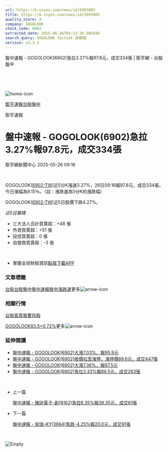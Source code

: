 ```yaml
---
url: https://m.cnyes.com/news/id/5993085
title: https://m.cnyes.com/news/id/5993085
quality_score: 4
company: GOGOLOOK
stock_code: 6902
extracted_date: 2025-06-26T03:13:36.905840
search_query: GOGOLOOK factset 目標價
version: v3.3.3
---
```


盤中速報 - GOGOLOOK(6902)急拉3.27%報97.8元，成交334張 | 鉅亨網 - 台股盤中

‌

‌

![home-icon](/assets/icons/breadCrumb/symbol-icon-home.svg)

[鉅亨速報](/news/cat/anue_live)[台股盤中](/news/cat/tw_live)

鉅亨速報

# 盤中速報 - GOGOLOOK(6902)急拉3.27%報97.8元，成交334張

鉅亨網新聞中心 2025-05-26 09:16

‌

GOGOLOOK([6902-TW](https://www.cnyes.com/twstock/6902))近5分K漲速3.27%，26日09:16報97.8元，成交334張，今日漲幅為9.15％。（註：漲跌速為5分K的漲跌幅）

GOGOLOOK([6902-TW](https://www.cnyes.com/twstock/6902))近5日股價下跌4.27%。

*近5日籌碼*

* 三大法人合計買賣超：+48 張
* 外資買賣超：+51 張
* 投信買賣超：0 張
* 自營商買賣超：-3 張

‌

* 掌握全球財經資訊[點我下載APP](http://www.cnyes.com/app/?utm_source=mweb&utm_medium=HamMenuBanner&utm_campaign=fixed&utm_content=entr)

### 文章標籤

[台股](https://news.cnyes.com/tag/台股 "台股")[台股盤中](https://news.cnyes.com/tag/台股盤中 "台股盤中")[盤中速報](https://news.cnyes.com/tag/盤中速報 "盤中速報")[盤中漲跌速](https://news.cnyes.com/tag/盤中漲跌速 "盤中漲跌速")更多![arrow-icon](/assets/icons/arrows/arrow-down.svg)

### 相關行情

[台股首頁](https://www.cnyes.com/twstock)[我要存股](https://supr.link/8OHaU)

[GOGOLOOK83.5+0.72%](https://www.cnyes.com/twstock/6902)更多![arrow-icon](/assets/icons/arrows/arrow-down.svg)

### 延伸閱讀

* [盤中速報 - GOGOLOOK(6902)大漲7.03%，報95.9元](/news/id/5993074)
* [盤中速報 - GOGOLOOK(6902)股價拉至漲停，漲停價89.6元，成交447張](/news/id/5991014)
* [盤中速報 - GOGOLOOK(6902)大漲7.36%，報87.5元](/news/id/5990971)
* [盤中速報 - GOGOLOOK(6902)急拉3.33%報86.5元，成交283張](/news/id/5990965)

‌

* 上一篇

  [盤中速報 - 微矽電子-創(8162)急拉6.35%報39.35元，成交61張](/news/id/5993404)
* 下一篇

  [盤中速報 - 安瑞-KY(3664)急跌-4.25%報20.0元，成交91張](/news/id/5991069)

‌

![Empty](/assets/icons/skeleton/empty-image.svg)

‌